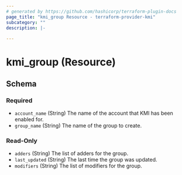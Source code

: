```yaml
---
# generated by https://github.com/hashicorp/terraform-plugin-docs
page_title: "kmi_group Resource - terraform-provider-kmi"
subcategory: ""
description: |-
  
---
```


# kmi_group (Resource)





<!-- schema generated by tfplugindocs -->
## Schema

### Required

- `account_name` (String) The name of the account that KMI has been enabled for.
- `group_name` (String) The name of the group to create.

### Read-Only

- `adders` (String) The list of adders for the group.
- `last_updated` (String) The last time the group was updated.
- `modifiers` (String) The list of modifiers for the group.
